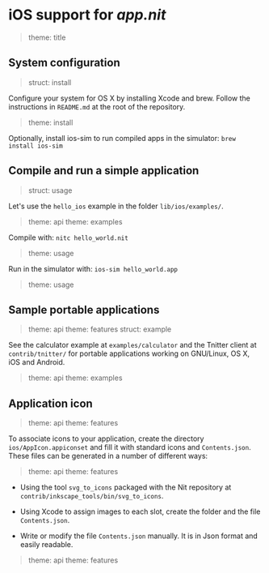 # iOS support for _app.nit_

> theme: title

## System configuration

> struct: install

Configure your system for OS X by installing Xcode and brew.
Follow the instructions in `README.md` at the root of the repository.

> theme: install

Optionally, install ios-sim to run compiled apps in the simulator: `brew install ios-sim`

## Compile and run a simple application

> struct: usage

Let's use the `hello_ios` example in the folder `lib/ios/examples/`.

> theme: api
> theme: examples

Compile with: `nitc hello_world.nit`

> theme: usage

Run in the simulator with: `ios-sim hello_world.app`

> theme: usage

## Sample portable applications

> theme: api
> theme: features
> struct: example

See the calculator example at `examples/calculator` and the Tnitter client at `contrib/tnitter/`
for portable applications working on GNU/Linux, OS X, iOS and Android.

> theme: api
> theme: examples

## Application icon

> theme: api
> theme: features

To associate icons to your application, create the directory `ios/AppIcon.appiconset` and fill it with standard icons and `Contents.json`.
These files can be generated in a number of different ways:

> theme: api
> theme: features

* Using the tool `svg_to_icons` packaged with the Nit repository at `contrib/inkscape_tools/bin/svg_to_icons`.

* Using Xcode to assign images to each slot, create the folder and the file `Contents.json`.

* Write or modify the file `Contents.json` manually.
  It is in Json format and easily readable.

> theme: api
> theme: features